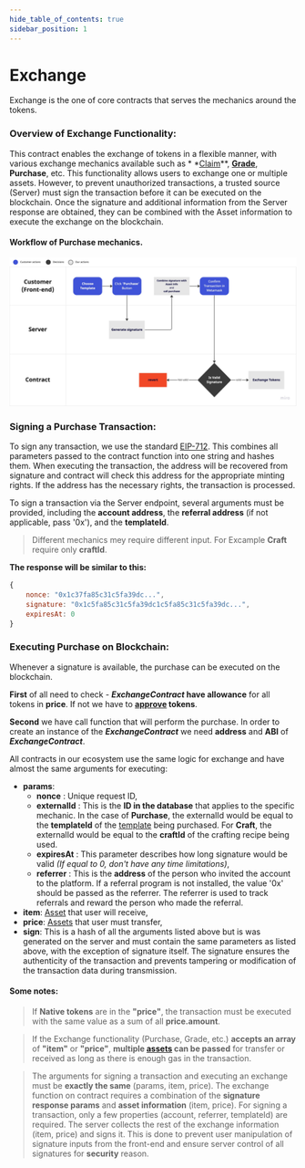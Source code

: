 ```yaml
---
hide_table_of_contents: true
sidebar_position: 1
---
```


# Exchange

Exchange is the one of core contracts that serves the mechanics around the tokens.

### Overview of Exchange Functionality:

This contract enables the exchange of tokens in a flexible manner, with various exchange mechanics available such as *
*[Claim](/admin/mechanics-marketing/claim/)**, **[Grade](/admin/mechanics-gaming/grade/)**, **Purchase**, etc. This functionality allows
users to exchange one or multiple assets. However, to prevent unauthorized transactions, a trusted source (Server) must
sign the transaction before it can be executed on the blockchain. Once the signature and additional information from the
Server response are obtained, they can be combined with the Asset information to execute the exchange on the blockchain.

#### Workflow of Purchase mechanics.

![](/img/api/exchange/diagram.jpeg)

### Signing a Purchase Transaction:

To sign any transaction, we use the standard [EIP-712](https://eips.ethereum.org/EIPS/eip-712). This combines all
parameters passed to the contract function into one string and hashes them. When executing the transaction, the address
will be recovered from signature and contract will check this address for the appropriate minting rights. If the address
has the necessary rights, the transaction is processed.

To sign a transaction via the Server endpoint, several arguments must be provided, including the **account address**,
the **referral address** (if not applicable, pass '0x'), and the **templateId**.

> Different mechanics mey require different input. For Excample **Craft** require only **craftId**.

**The response will be similar to this:**
```javascript
{
    nonce: "0x1c37fa85c31c5fa39dc...",
    signature: "0x1c5fa85c31c5fa39dc1c5fa85c31c5fa39dc...",
    expiresAt: 0
}
```

### Executing Purchase on Blockchain:

Whenever a signature is available, the purchase can be executed on the blockchain.

**First** of all need to check - ***ExchangeContract* have allowance** for all tokens in **price**. If not we have to **[approve](/market/miscellaneous/approve/) tokens**. 

**Second** we have call function that will perform the purchase. 
In order to create an instance of the ***ExchangeContract*** we need **address** and **ABI** of ***ExchangeContract***.

All contracts in our ecosystem use the same logic for exchange and have almost the same arguments for executing:
- **params**:
    - **nonce**         : Unique request ID,
    - **externalId**    : This is the **ID in the database** that applies to the specific mechanic. In the case of **Purchase**, the externalId would be equal to the **templateId** of the [template](/admin/hierarchy/ERC721/template) being purchased. For **Craft**, the externalId would be equal to the **craftId** of the crafting recipe being used. 
    - **expiresAt**     : This parameter describes how long signature would be valid _(If equal to 0, don't have any time limitations)_,
    - **referrer**      : This is the **address** of the person who invited the account to the platform. If a referral program is not installed, the value '0x' should be passed as the referrer. The referrer is used to track referrals and reward the person who made the referral.
- **item**: [Asset](/admin/miscellaneous/asset/) that user will receive,
- **price**: [Assets](/admin/miscellaneous/asset/) that user must transfer,
- **sign**: This is a hash of all the arguments listed above but is was generated on the server and must contain the same parameters as listed above, with the exception of signature itself. The signature ensures the authenticity of the transaction and prevents tampering or modification of the transaction data during transmission.


#### Some notes:

> If **Native tokens** are in the **"price"**, the transaction must be executed with the same value as a sum of all **price.amount**.

> If the Exchange functionality (Purchase, Grade, etc.)  **accepts an array** of **"item"** or **"price"**, **multiple [assets](/admin/miscellaneous/asset/) can be passed** for transfer or received as long as there is enough gas in the transaction.

> The arguments for signing a transaction and executing an exchange must be **exactly the same** (params, item, price).
> The exchange function on contract requires a combination of the **signature response params** and **asset information** (item, price).
> For signing a transaction, only a few properties (account, referrer, templateId) are required. 
> The server collects the rest of the exchange information (item, price) and signs it. This is done to prevent user manipulation of signature inputs from the front-end and ensure server control of all signatures for **security** reason.
